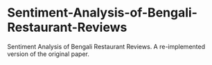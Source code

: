 # Sentiment-Analysis-of-Bengali-Restaurant-Reviews
Sentiment Analysis of Bengali Restaurant Reviews. A re-implemented version of the original paper.
